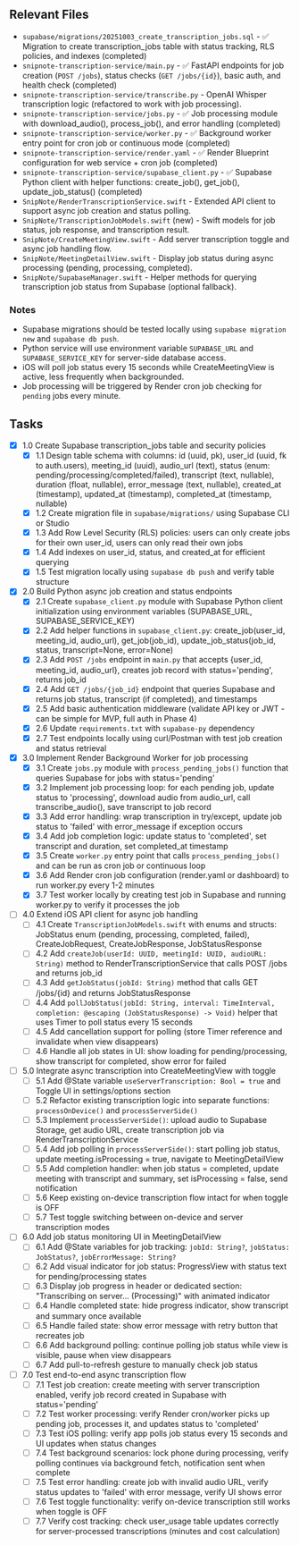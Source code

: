 ## Relevant Files

- `supabase/migrations/20251003_create_transcription_jobs.sql` - ✅ Migration to create transcription_jobs table with status tracking, RLS policies, and indexes (completed)
- `snipnote-transcription-service/main.py` - ✅ FastAPI endpoints for job creation (`POST /jobs`), status checks (`GET /jobs/{id}`), basic auth, and health check (completed)
- `snipnote-transcription-service/transcribe.py` - OpenAI Whisper transcription logic (refactored to work with job processing).
- `snipnote-transcription-service/jobs.py` - ✅ Job processing module with download_audio(), process_job(), and error handling (completed)
- `snipnote-transcription-service/worker.py` - ✅ Background worker entry point for cron job or continuous mode (completed)
- `snipnote-transcription-service/render.yaml` - ✅ Render Blueprint configuration for web service + cron job (completed)
- `snipnote-transcription-service/supabase_client.py` - ✅ Supabase Python client with helper functions: create_job(), get_job(), update_job_status() (completed)
- `SnipNote/RenderTranscriptionService.swift` - Extended API client to support async job creation and status polling.
- `SnipNote/TranscriptionJobModels.swift` (new) - Swift models for job status, job response, and transcription result.
- `SnipNote/CreateMeetingView.swift` - Add server transcription toggle and async job handling flow.
- `SnipNote/MeetingDetailView.swift` - Display job status during async processing (pending, processing, completed).
- `SnipNote/SupabaseManager.swift` - Helper methods for querying transcription job status from Supabase (optional fallback).

### Notes

- Supabase migrations should be tested locally using `supabase migration new` and `supabase db push`.
- Python service will use environment variable `SUPABASE_URL` and `SUPABASE_SERVICE_KEY` for server-side database access.
- iOS will poll job status every 15 seconds while CreateMeetingView is active, less frequently when backgrounded.
- Job processing will be triggered by Render cron job checking for `pending` jobs every minute.

## Tasks

- [x] 1.0 Create Supabase transcription_jobs table and security policies
  - [x] 1.1 Design table schema with columns: id (uuid, pk), user_id (uuid, fk to auth.users), meeting_id (uuid), audio_url (text), status (enum: pending/processing/completed/failed), transcript (text, nullable), duration (float, nullable), error_message (text, nullable), created_at (timestamp), updated_at (timestamp), completed_at (timestamp, nullable)
  - [x] 1.2 Create migration file in `supabase/migrations/` using Supabase CLI or Studio
  - [x] 1.3 Add Row Level Security (RLS) policies: users can only create jobs for their own user_id, users can only read their own jobs
  - [x] 1.4 Add indexes on user_id, status, and created_at for efficient querying
  - [x] 1.5 Test migration locally using `supabase db push` and verify table structure

- [x] 2.0 Build Python async job creation and status endpoints
  - [x] 2.1 Create `supabase_client.py` module with Supabase Python client initialization using environment variables (SUPABASE_URL, SUPABASE_SERVICE_KEY)
  - [x] 2.2 Add helper functions in `supabase_client.py`: create_job(user_id, meeting_id, audio_url), get_job(job_id), update_job_status(job_id, status, transcript=None, error=None)
  - [x] 2.3 Add `POST /jobs` endpoint in `main.py` that accepts {user_id, meeting_id, audio_url}, creates job record with status='pending', returns job_id
  - [x] 2.4 Add `GET /jobs/{job_id}` endpoint that queries Supabase and returns job status, transcript (if completed), and timestamps
  - [x] 2.5 Add basic authentication middleware (validate API key or JWT - can be simple for MVP, full auth in Phase 4)
  - [x] 2.6 Update `requirements.txt` with `supabase-py` dependency
  - [x] 2.7 Test endpoints locally using curl/Postman with test job creation and status retrieval

- [x] 3.0 Implement Render Background Worker for job processing
  - [x] 3.1 Create `jobs.py` module with `process_pending_jobs()` function that queries Supabase for jobs with status='pending'
  - [x] 3.2 Implement job processing loop: for each pending job, update status to 'processing', download audio from audio_url, call transcribe_audio(), save transcript to job record
  - [x] 3.3 Add error handling: wrap transcription in try/except, update job status to 'failed' with error_message if exception occurs
  - [x] 3.4 Add job completion logic: update status to 'completed', set transcript and duration, set completed_at timestamp
  - [x] 3.5 Create `worker.py` entry point that calls `process_pending_jobs()` and can be run as cron job or continuous loop
  - [x] 3.6 Add Render cron job configuration (render.yaml or dashboard) to run worker.py every 1-2 minutes
  - [x] 3.7 Test worker locally by creating test job in Supabase and running worker.py to verify it processes the job

- [ ] 4.0 Extend iOS API client for async job handling
  - [ ] 4.1 Create `TranscriptionJobModels.swift` with enums and structs: JobStatus enum (pending, processing, completed, failed), CreateJobRequest, CreateJobResponse, JobStatusResponse
  - [ ] 4.2 Add `createJob(userId: UUID, meetingId: UUID, audioURL: String)` method to RenderTranscriptionService that calls POST /jobs and returns job_id
  - [ ] 4.3 Add `getJobStatus(jobId: String)` method that calls GET /jobs/{id} and returns JobStatusResponse
  - [ ] 4.4 Add `pollJobStatus(jobId: String, interval: TimeInterval, completion: @escaping (JobStatusResponse) -> Void)` helper that uses Timer to poll status every 15 seconds
  - [ ] 4.5 Add cancellation support for polling (store Timer reference and invalidate when view disappears)
  - [ ] 4.6 Handle all job states in UI: show loading for pending/processing, show transcript for completed, show error for failed

- [ ] 5.0 Integrate async transcription into CreateMeetingView with toggle
  - [ ] 5.1 Add @State variable `useServerTranscription: Bool = true` and Toggle UI in settings/options section
  - [ ] 5.2 Refactor existing transcription logic into separate functions: `processOnDevice()` and `processServerSide()`
  - [ ] 5.3 Implement `processServerSide()`: upload audio to Supabase Storage, get audio URL, create transcription job via RenderTranscriptionService
  - [ ] 5.4 Add job polling in `processServerSide()`: start polling job status, update meeting.isProcessing = true, navigate to MeetingDetailView
  - [ ] 5.5 Add completion handler: when job status = completed, update meeting with transcript and summary, set isProcessing = false, send notification
  - [ ] 5.6 Keep existing on-device transcription flow intact for when toggle is OFF
  - [ ] 5.7 Test toggle switching between on-device and server transcription modes

- [ ] 6.0 Add job status monitoring UI in MeetingDetailView
  - [ ] 6.1 Add @State variables for job tracking: `jobId: String?`, `jobStatus: JobStatus?`, `jobErrorMessage: String?`
  - [ ] 6.2 Add visual indicator for job status: ProgressView with status text for pending/processing states
  - [ ] 6.3 Display job progress in header or dedicated section: "Transcribing on server... (Processing)" with animated indicator
  - [ ] 6.4 Handle completed state: hide progress indicator, show transcript and summary once available
  - [ ] 6.5 Handle failed state: show error message with retry button that recreates job
  - [ ] 6.6 Add background polling: continue polling job status while view is visible, pause when view disappears
  - [ ] 6.7 Add pull-to-refresh gesture to manually check job status

- [ ] 7.0 Test end-to-end async transcription flow
  - [ ] 7.1 Test job creation: create meeting with server transcription enabled, verify job record created in Supabase with status='pending'
  - [ ] 7.2 Test worker processing: verify Render cron/worker picks up pending job, processes it, and updates status to 'completed'
  - [ ] 7.3 Test iOS polling: verify app polls job status every 15 seconds and UI updates when status changes
  - [ ] 7.4 Test background scenarios: lock phone during processing, verify polling continues via background fetch, notification sent when complete
  - [ ] 7.5 Test error handling: create job with invalid audio URL, verify status updates to 'failed' with error message, verify UI shows error
  - [ ] 7.6 Test toggle functionality: verify on-device transcription still works when toggle is OFF
  - [ ] 7.7 Verify cost tracking: check user_usage table updates correctly for server-processed transcriptions (minutes and cost calculation)

